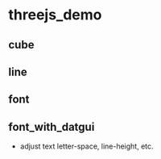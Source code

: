 # threejs_demo

## cube

## line

## font

## font_with_datgui
- adjust text letter-space, line-height, etc.
